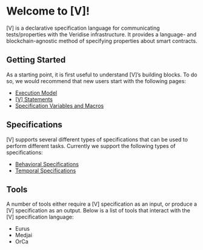 # Welcome to [V]! 

[V] is a declarative specification language for communicating tests/properties with the Veridise infrastructure. It provides a language- and blockchain-agnostic method of specifying properties about smart contracts.

## Getting Started

As a starting point, it is first useful to understand [V]’s building blocks. To do so, we would recommend that new users start with the following pages:

* [Execution Model](execution_model.md)
* [[V] Statements](statements.md)
* [Specification Variables and Macros](vars_and_macros.md)

## Specifications
[V] supports several different types of specifications that can be used to perform different tasks. Currently we support the following types of specifications:

* [Behavioral Specifications](behavioral_specs.md)
* [Temporal Specifications](temporal_specs.md)

## Tools

A number of tools either require a [V] specification as an input, or produce a [V] specification as an output. Below is a list of tools that interact with the [V] specification language:

* Eurus
* Medjai
* OrCa
